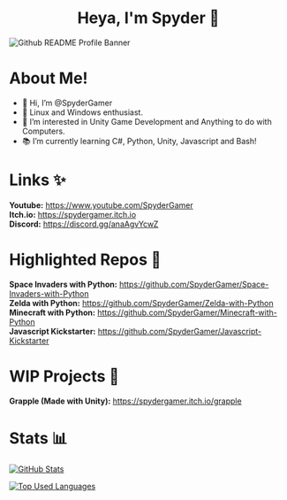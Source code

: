 <p>
  <h1 align="center"><b>Heya, I'm Spyder 👋</b></h1>
</p>

![Github README Profile Banner](https://user-images.githubusercontent.com/85440857/179219813-a36bb029-46c2-4b36-a7bd-114327eb9a60.png)

# About Me!
- 👋 Hi, I’m @SpyderGamer
- 🐧 Linux and Windows enthusiast.
- 👀 I’m interested in Unity Game Development and Anything to do with Computers.
- 📚 I’m currently learning C#, Python, Unity, Javascript and Bash!

# Links ✨
**Youtube:** https://www.youtube.com/SpyderGamer <br/>
**Itch.io:** https://spydergamer.itch.io <br/>
**Discord:** https://discord.gg/anaAgvYcwZ <br/>

# Highlighted Repos 📁
**Space Invaders with Python:** https://github.com/SpyderGamer/Space-Invaders-with-Python <br/>
**Zelda with Python:** https://github.com/SpyderGamer/Zelda-with-Python <br/>
**Minecraft with Python:** https://github.com/SpyderGamer/Minecraft-with-Python <br/>
**Javascript Kickstarter:** https://github.com/SpyderGamer/Javascript-Kickstarter

<!---
[![Readme Card](https://github-readme-stats.vercel.app/api/pin/?username=SpyderGamer&repo=Zelda-with-Python&theme=synthwave)](https://github.com/anuraghazra/github-readme-stats) [![Readme Card](https://github-readme-stats.vercel.app/api/pin/?username=SpyderGamer&repo=Minecraft-with-Python&theme=synthwave)](https://github.com/anuraghazra/github-readme-stats) [![Readme Card](https://github-readme-stats.vercel.app/api/pin/?username=SpyderGamer&repo=Space-Invaders-with-Python&theme=synthwave)](https://github.com/anuraghazra/github-readme-stats)
--->

# WIP Projects 🧾
**Grapple (Made with Unity):** https://spydergamer.itch.io/grapple

# Stats 📊
[![GitHub Stats](https://github-readme-stats.vercel.app/api?username=SpyderGamer&theme=synthwave)](https://github.com/anuraghazra/github-readme-stats)

[![Top Used Languages](https://github-readme-stats.vercel.app/api/top-langs/?username=SpyderGamer&theme=synthwave&langs_count=9)](https://github.com/anuraghazra/github-readme-stats)

<!---
SpyderGamer/SpyderGamer is a ✨ special ✨ repository because its `README.md` (this file) appears on your GitHub profile.
You can click the Preview link to take a look at your changes.
Yes.
--->
